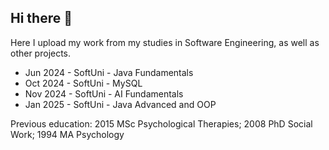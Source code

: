 ## Hi there 👋 
Here I upload my work from my studies in Software Engineering, as well as other projects.
- Jun 2024 - SoftUni - Java Fundamentals
- Oct 2024 - SoftUni - MySQL
- Nov 2024 - SoftUni - AI Fundamentals
- Jan 2025 - SoftUni - Java Advanced and OOP

Previous education: 2015 MSc Psychological Therapies; 2008 PhD Social Work; 1994 MA Psychology

<!--
**tproykov/tproykov** is a ✨ _special_ ✨ repository because its `README.md` (this file) appears on your GitHub profile.

Here are some ideas to get you started:

- 🔭 I’m currently working on ...
- 🌱 I’m currently learning ...
- 👯 I’m looking to collaborate on ...
- 🤔 I’m looking for help with ...
- 💬 Ask me about ...
- 📫 How to reach me: ...
- 😄 Pronouns: ...
- ⚡ Fun fact: ...
-->
